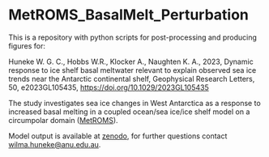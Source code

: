 # MetROMS_BasalMelt_Perturbation

This is a repository with python scripts for post-processing and producing figures for:

Huneke W. G. C., Hobbs W.R., Klocker A., Naughten K. A., 2023, Dynamic response to ice shelf basal meltwater relevant to explain observed sea ice trends near the Antarctic continental shelf, Geophysical Research Letters, 50, e2023GL105435, https://doi.org/10.1029/2023GL105435

The study investigates sea ice changes in West Antarctica as a response to increased basal melting in a coupled ocean/sea ice/ice shelf model on a circumpolar domain ([MetROMS](https://github.com/knaughten/metroms_iceshelf)).

Model output is available at [zenodo](https://zenodo.org/records/8245112), for further questions contact wilma.huneke@anu.edu.au.

